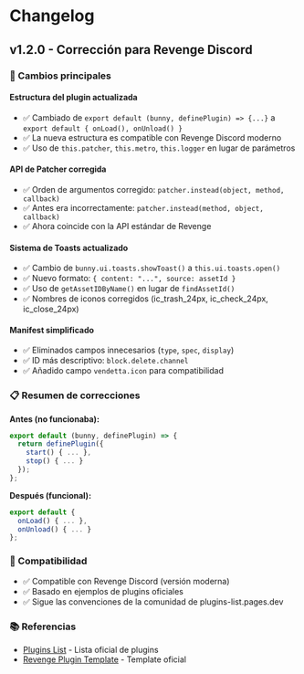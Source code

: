 # Changelog

## v1.2.0 - Corrección para Revenge Discord

### 🔧 Cambios principales

#### Estructura del plugin actualizada
- ✅ Cambiado de `export default (bunny, definePlugin) => {...}` a `export default { onLoad(), onUnload() }`
- ✅ La nueva estructura es compatible con Revenge Discord moderno
- ✅ Uso de `this.patcher`, `this.metro`, `this.logger` en lugar de parámetros

#### API de Patcher corregida
- ✅ Orden de argumentos corregido: `patcher.instead(object, method, callback)` 
- ✅ Antes era incorrectamente: `patcher.instead(method, object, callback)`
- ✅ Ahora coincide con la API estándar de Revenge

#### Sistema de Toasts actualizado
- ✅ Cambio de `bunny.ui.toasts.showToast()` a `this.ui.toasts.open()`
- ✅ Nuevo formato: `{ content: "...", source: assetId }`
- ✅ Uso de `getAssetIDByName()` en lugar de `findAssetId()`
- ✅ Nombres de iconos corregidos (ic_trash_24px, ic_check_24px, ic_close_24px)

#### Manifest simplificado
- ✅ Eliminados campos innecesarios (`type`, `spec`, `display`)
- ✅ ID más descriptivo: `block.delete.channel`
- ✅ Añadido campo `vendetta.icon` para compatibilidad

### 📋 Resumen de correcciones

**Antes (no funcionaba):**
```javascript
export default (bunny, definePlugin) => {
  return definePlugin({
    start() { ... },
    stop() { ... }
  });
};
```

**Después (funcional):**
```javascript
export default {
  onLoad() { ... },
  onUnload() { ... }
};
```

### 🎯 Compatibilidad

- ✅ Compatible con Revenge Discord (versión moderna)
- ✅ Basado en ejemplos de plugins oficiales
- ✅ Sigue las convenciones de la comunidad de plugins-list.pages.dev

### 📚 Referencias

- [Plugins List](https://plugins-list.pages.dev/) - Lista oficial de plugins
- [Revenge Plugin Template](https://github.com/revenge-mod/revenge-plugin-template) - Template oficial
